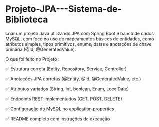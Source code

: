 # Projeto-JPA---Sistema-de-Biblioteca
criar um projeto Java utilizando JPA com Spring Boot e banco de dados MySQL, com foco no uso de mapeamentos básicos de entidades, como atributos simples, tipos primitivos, enums, datas e anotações de chave primária (@Id, @GeneratedValue).


O que foi feito no Projeto :

✅ Estrutura correta (Entity, Repository, Service, Controller)

✅ Anotações JPA corretas (@Entity, @Id, @GeneratedValue, etc.)

✅ Atributos variados (String, int, boolean, Enum, LocalDate)

✅ Endpoints REST implementados (GET, POST, DELETE)

✅ Configuração do MySQL no application.properties

✅ README completo com instruções de execução

